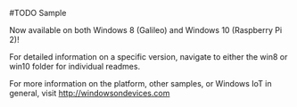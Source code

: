 #TODO Sample

Now available on both Windows 8 (Galileo) and Windows 10 (Raspberry Pi 2)!

For detailed information on a specific version, navigate to either the win8 or win10 folder for individual readmes.

For more information on the platform, other samples, or Windows IoT in general, visit http://windowsondevices.com
